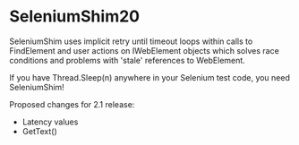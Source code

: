 # SeleniumShim20
SeleniumShim uses implicit retry until timeout loops within calls to FindElement and user actions on IWebElement objects which solves race conditions and problems with 'stale' references to WebElement.

If you have Thread.Sleep(n) anywhere in your Selenium test code, you need SeleniumShim!

Proposed changes for 2.1 release:

- Latency values
- GetText()

